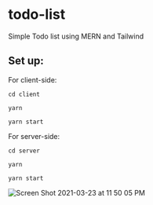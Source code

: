 # todo-list
Simple Todo list using MERN and Tailwind

## Set up:

For client-side:

`cd client`

`yarn`

`yarn start`

For server-side:

`cd server`

`yarn`

`yarn start`

![Screen Shot 2021-03-23 at 11 50 05 PM](https://user-images.githubusercontent.com/57936463/112175804-81457b80-8c32-11eb-8705-7c8fee3f4a08.png)


